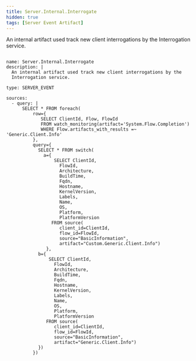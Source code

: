```yaml
---
title: Server.Internal.Interrogate
hidden: true
tags: [Server Event Artifact]
---
```


An internal artifact used track new client interrogations by the
Interrogation service.


<pre><code class="language-yaml">
name: Server.Internal.Interrogate
description: |
  An internal artifact used track new client interrogations by the
  Interrogation service.

type: SERVER_EVENT

sources:
  - query: |
      SELECT * FROM foreach(
          row={
             SELECT ClientId, Flow, FlowId
             FROM watch_monitoring(artifact='System.Flow.Completion')
             WHERE Flow.artifacts_with_results =~ 'Generic.Client.Info'
          },
          query={
            SELECT * FROM switch(
              a={
                  SELECT ClientId,
                    FlowId,
                    Architecture,
                    BuildTime,
                    Fqdn,
                    Hostname,
                    KernelVersion,
                    Labels,
                    Name,
                    OS,
                    Platform,
                    PlatformVersion
                 FROM source(
                    client_id=ClientId,
                    flow_id=FlowId,
                    source="BasicInformation",
                    artifact="Custom.Generic.Client.Info")
               },
            b={
                SELECT ClientId,
                  FlowId,
                  Architecture,
                  BuildTime,
                  Fqdn,
                  Hostname,
                  KernelVersion,
                  Labels,
                  Name,
                  OS,
                  Platform,
                  PlatformVersion
               FROM source(
                  client_id=ClientId,
                  flow_id=FlowId,
                  source="BasicInformation",
                  artifact="Generic.Client.Info")
            })
          })

</code></pre>

